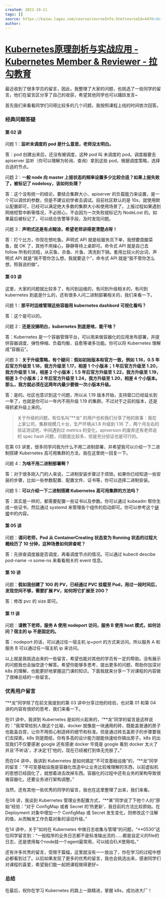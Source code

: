 ```yaml
---
created: 2021-10-11
tags: []
source: https://kaiwu.lagou.com/course/courseInfo.htm?courseId=447#/detail/pc?id=4517
author: 
---
```


# [Kubernetes原理剖析与实战应用 - Kubernetes Member & Reviewer - 拉勾教育](https://kaiwu.lagou.com/course/courseInfo.htm?courseId=447#/detail/pc?id=4517)


最近收到了很多学员的留言，因此，我整理了大家的问题，也挑选了一些同学的留言，他们在留言区分享了自己的收获，希望其他同学也可以踊跃发言~

首先我们来看看同学们问得比较多的几个问题，我按照课程上线的时间依次回答。

### 经典问题答疑

#### 第 02 讲

问题 1：**监听未调度的 pod 是什么意思，老师没太明白。**

答：pod 创建出来后，还没有被调度，这种 pod 叫 未调度的 pod。调度器要去 apiserver 监听（你可以理解为轮询、查询）拿到这些 pod，根据调度策略，选择合适的节点。

问题 2：**一般 node 向 master 上报状态的频率设置多少比较合适？如果上报失败了，被标记了 nodelosy，该如何处理？**

答：这个没有统一的结论，要结合集群大小、apiserver 的负载能力来设置，是一个可以调优的参数，但是不建议初学者去调试。目前社区默认的是 10s，就使用默认配置即可，已经可以满足绝大多数的集群大小和使用场景了。上报过程如果遇到网络短暂中断等情况，不必担心，不会因为一次失败就标记为 NodeLost 的。如果最后被标记了，可以结合告警等手段，及时发现问题。

问题 3：**声明式还是有点糊涂，希望老师讲得更清楚点呀！**

答：打个比方，你现在想吃鱼。声明式 API 就是给服务员下单，我想要盘酸菜鱼，就 OK 了，其他不用操心，静静等待上桌即可。命令式 API 就是自己去 follow 所有的流程，从买鱼、杀鱼、片鱼、清洗到下锅。套用比较火的台词，声明式 API 就是“我不管你怎么想，我就要这个”，命令式 API 就是“我不管你怎么想，照我说的做”。

#### 第 03 讲

这里，大家的问题就比较多了，有问到运维的，有问到升级相关的，有问到 kubernetes 到底是什么的，还有很多人问二进制部署相关的，我们来看一下。

问题 1：**那平时运维管理这些容器用 kubernetes dashbord 可视化看吗？**

答：这个是可以的。

问题 2：**还是没搞明白，kubernetes 到底是啥，能干啥？**

答：Kubernetes 是一个容器管理平台，可以用来做容器化的应用发布部署，并提供容器调度、弹性伸缩、负载均衡、自愈等诸多功能。你可以将 Kubernetes 理解成“容器云”。

问题 3：**关于升级策略，有个疑问：假如初始版本和官方一致，例如 1.16，0.5 年后官方升级至 1.18，我方升级至 1.17，相差 1 个小版本；1 年后官方升级至 1.20，我方升级至 1.18，相差 2 个小版本；1.5 年后官方升级至 1.22，我方升级至 1.19，相差 3 个小版本；2 年后官方升级至 1.24，我方升级至 1.20，相差 4 个小版本。那么，我方就必须在这两年内最少要做一次小版本升级。**

答：是的。社区也意识到这个问题，所以从 1.19 版本开始，支持窗口已经延长到一年了，也就是你可以一年内不用升级 1.19 的集群。不过对于之前的版本，还是得抓紧升级上来的。

> 关于升级的问题，有位名叫“\*\*龙” 的用户也和我们分享了他的故事：我在上家公司，集群规模几十台，生产环境从1.8 升级到 1.16 了，两个月左右的验证测试吧，中间遇到过 metrics 的变化，apiversion 的废弃还有老师说的 spec hash 问题，问题是比较多，但是充分验证也是可行的。

在第 03 讲里，很多同学问我为什么不用二进制部署，并希望我可以介绍一下二进制搭建 Kubernetes 高可用集群的方法，我在这里统一回复一下。

问题 4：**为啥不用二进制部署啊？**

答：对于很多刚入门的人来说，二进制安装步骤过于烦琐。如果你已经知道一些安装的步骤，比如一些参数配置、配置文件、证书等，你可以选择二进制安装。

问题 5：**可以介绍一下二进制搭建 Kubernetes 高可用集群的方法吗？**

答：其实是一样的，都需要配置一些证书以及参数。你可以通过 kubeadm 帮你生成一些证书，然后通过 systemd 来管理各个组件的启动即可。你可以参考这个[链接](https://www.jianshu.com/p/8067912667f1)中的内容。

#### 第 05 讲

问题：**请问老师，Pod 从 ContainerCreating 状态变为 Running 状态的过程大概经历了 10 分钟，这种场景如何排查呢？**

答：先排查调度器是否调度，再看调度节点的情况。可以通过 kubectl descibe pod-name -n some-ns 来看看相关的 event 信息。

#### 第 10 讲

问题：**假如我创建了 10G 的 PV，已经通过 PVC 挂载至 Pod，用过一段时间后，发现空间不够，需要扩展 PV，如何将它扩展至 20G？**

答：修改 pvc 的 size 即可。

#### 第 11 讲

问题：**请教下老师，服务 A 使用 nodeport 访问，服务 B 使用 host 模式，如何访问？宿主的 ip 不是固定的。**

答：nodeport 的话，可以通过任一宿主机 ip+port 的方式来访问。所以服务 A 和服务 B 可以通过任一宿主机 ip 来访问。

以上就是我挑选出来的一些留言，希望也能对其他的学员有一定的帮助。没有展示的问题我也会抽空逐个解答。希望你能够多思考，提出更多的问题，帮助你加深对 k8s 的理解，也能更好地掌握这门课的知识。下面我就来分享一下对课程的内容做了很棒总结的一些留言。

### 优秀用户留言

“\*\*龙”同学除了在前文我提到的第 03 讲中分享过他的经验，也对第 01 和第 04 讲的内容有很好的思考，我们来看一下。

在01 讲中，我讲到 Kubernetes 是如何火起来的，“\*\*龙”同学的留言是这样说的：“我常常给别人做这个比喻，docker 就像是一块通用的砖，既能盖普通的房子也能盖白宫，让你不用担心制造砖的细节和标准。但是通过砖去盖房子的步骤要我们去探索。k8s 则是图纸，你有多高的设计能力就能快速给你搞出房子。k8s 的出现我们不仅要感谢 google 还有感谢 docker 毕竟是 google 看到 docker 太火了并且‘不听话’，才决定‘打’他的，现在已经被打到体无完肤了。”

而在04 讲中，我讲到 Kubernetes 是如何搞定“不可变基础设施”的，“\*\*龙”同学的留言：“不可变基础设施是容器化改造中让业务比较难理解的东西，以前虚拟机的思想已经固化了，就想着进去改掉东西。容器化的过程中还有业务的架构导致很难容器化，还要业务进行架构调整。”

当然，还有其他一些优秀的同学的留言，我也在这里整理了出来，我们来看。

在08 讲，我谈到 Kubernetes 管理业务配置方式，“\*\*某”同学说了下他个人的“原始”经验：“对于 ConfigMap 或者 Secret 的‘热更新’，我目前的方法比较原始。在 Deployment 对象中增加一个 ConfigMap 或 Secret 发生变化，则修改这个注解的值，从而触发工作负载对象的滚动升级。”

在14 讲中，关于“如何在 Kubernetes 中做日志收集与管理”的问题，“\*\*0530”这位同学留言到：“一般程序的业务日志都不是标准输出流的……都是自定义的file的日志，还是使用每个node挂一个agent最常用，可以结合ELK使用哈。”

还有许多优秀的留言，受限于篇幅，这里就没有一一放出了，你在学习的过程中想必都看到过了。以后如果发现了更多的优秀的留言，我也会挑选出来，感谢同学们对课程的喜爱，希望我们能一起把课程做得更好~

### 总结

在最后，祝你在学习 Kubernetes 的路上一路精进，掌握 k8s，成功进大厂！
